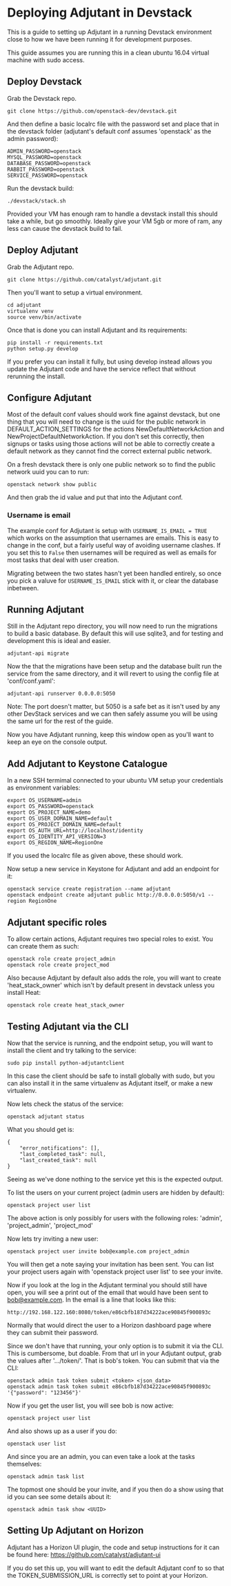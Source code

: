 # Deploying Adjutant in Devstack

This is a guide to setting up Adjutant in a running Devstack environment close to how we have been running it for development purposes.

This guide assumes you are running this in a clean ubuntu 16.04 virtual machine with sudo access.

## Deploy Devstack

Grab the Devstack repo.

```
git clone https://github.com/openstack-dev/devstack.git
```

And then define a basic localrc file with the password set and place that in the devstack folder (adjutant's default conf assumes 'openstack' as the admin password):
```
ADMIN_PASSWORD=openstack
MYSQL_PASSWORD=openstack
DATABASE_PASSWORD=openstack
RABBIT_PASSWORD=openstack
SERVICE_PASSWORD=openstack
```

Run the devstack build:
```
./devstack/stack.sh
```

Provided your VM has enough ram to handle a devstack install this should take a while, but go smoothly. Ideally give your VM 5gb or more of ram, any less can cause the devstack build to fail.


## Deploy Adjutant

Grab the Adjutant repo.

```
git clone https://github.com/catalyst/adjutant.git
```

Then you'll want to setup a virtual environment.
```
cd adjutant
virtualenv venv
source venv/bin/activate
```

Once that is done you can install Adjutant and its requirements:
```
pip install -r requirements.txt
python setup.py develop
```

If you prefer you can install it fully, but using develop instead allows you update the Adjutant code and have the service reflect that without rerunning the install.


## Configure Adjutant

Most of the default conf values should work fine against devstack, but one thing that you will need to change is the uuid for the public network in DEFAULT_ACTION_SETTINGS for the actions NewDefaultNetworkAction and NewProjectDefaultNetworkAction. If you don't set this correctly, then signups or tasks using those actions will not be able to correctly create a default network as they cannot find the correct external public network.

On a fresh devstack there is only one public network so to find the public network uuid you can to run:
```
openstack network show public
```
And then grab the id value and put that into the Adjutant conf.

### Username is email

The example conf for Adjutant is setup with `USERNAME_IS_EMAIL = TRUE` which works on the assumption that usernames are emails. This is easy to change in the conf, but a fairly useful way of avoiding username clashes. If you set this to `False` then usernames will be required as well as emails for most tasks that deal with user creation.

Migrating between the two states hasn't yet been handled entirely, so once you pick a valuve for `USERNAME_IS_EMAIL` stick with it, or clear the database inbetween.


## Running Adjutant

Still in the Adjutant repo directory, you will now need to run the migrations to build a basic database. By default this will use sqlite3, and for testing and development this is ideal and easier.
```
adjutant-api migrate
```

Now the that the migrations have been setup and the database built run the service from the same directory, and it will revert to using the config file at 'conf/conf.yaml':
```
adjutant-api runserver 0.0.0.0:5050
```
Note: The port doesn't matter, but 5050 is a safe bet as it isn't used by any other DevStack services and we can then safely assume you will be using the same url for the rest of the guide.

Now you have Adjutant running, keep this window open as you'll want to keep an eye on the console output.


## Add Adjutant to Keystone Catalogue

In a new SSH termimal connected to your ubuntu VM setup your credentials as environment variables:
```
export OS_USERNAME=admin
export OS_PASSWORD=openstack
export OS_PROJECT_NAME=demo
export OS_USER_DOMAIN_NAME=default
export OS_PROJECT_DOMAIN_NAME=default
export OS_AUTH_URL=http://localhost/identity
export OS_IDENTITY_API_VERSION=3
export OS_REGION_NAME=RegionOne
```

If you used the localrc file as given above, these should work.

Now setup a new service in Keystone for Adjutant and add an endpoint for it:
```
openstack service create registration --name adjutant
openstack endpoint create adjutant public http://0.0.0.0:5050/v1 --region RegionOne
```


## Adjutant specific roles

To allow certain actions, Adjutant requires two special roles to exist. You can create them as such:
```
openstack role create project_admin
openstack role create project_mod
```
Also because Adjutant by default also adds the role, you will want to create 'heat_stack_owner' which isn't by default present in devstack unless you install Heat:
```
openstack role create heat_stack_owner
```


## Testing Adjutant via the CLI

Now that the service is running, and the endpoint setup, you will want to install the client and try talking to the service:
```
sudo pip install python-adjutantclient
```
In this case the client should be safe to install globally with sudo, but you can also install it in the same virtualenv as Adjutant itself, or make a new virtualenv.

Now lets check the status of the service:
```
openstack adjutant status
```

What you should get is:
```
{
    "error_notifications": [],
    "last_completed_task": null,
    "last_created_task": null
}
```
Seeing as we've done nothing to the service yet this is the expected output.

To list the users on your current project (admin users are hidden by default):
```
openstack project user list
```
The above action is only possibly for users with the following roles: 'admin', 'project_admin', 'project_mod'

Now lets try inviting a new user:
```
openstack project user invite bob@example.com project_admin
```
You will then get a note saying your invitation has been sent. You can list your project users again with 'openstack project user list' to see your invite.


Now if you look at the log in the Adjutant terminal you should still have open, you will see a print out of the email that would have been sent to bob@example.com. In the email is a line that looks like this:
```
http://192.168.122.160:8080/token/e86cbfb187d34222ace90845f900893c
```
Normally that would direct the user to a Horizon dashboard page where they can submit their password.

Since we don't have that running, your only option is to submit it via the CLI. This is cumbersome, but doable. From that url in your Adjutant output, grab the values after '.../token/'. That is bob's token. You can submit that via the CLI:
```
openstack admin task token submit <token> <json_data>
openstack admin task token submit e86cbfb187d34222ace90845f900893c '{"password": "123456"}'
```

Now if you get the user list, you will see bob is now active:
```
openstack project user list
```

And also shows up as a user if you do:
```
openstack user list
```

And since you are an admin, you can even take a look at the tasks themselves:
```
openstack admin task list
```
The topmost one should be your invite, and if you then do a show using that id you can see some details about it:
```
openstack admin task show <UUID>
```


## Setting Up Adjutant on Horizon

Adjutant has a Horizon UI plugin, the code and setup instructions for it can be found here:
https://github.com/catalyst/adjutant-ui

If you do set this up, you will want to edit the default Adjutant conf to so that the TOKEN_SUBMISSION_URL is correctly set to point at your Horizon.
